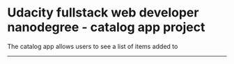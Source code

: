 
Udacity fullstack web developer nanodegree - catalog app project
================================================================

The catalog app allows users to see a list of items added to 



------------------









